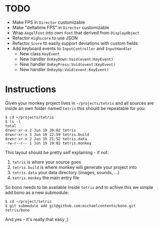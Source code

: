 # TODO

* Make FPS in `Director` customizable
* Make "deltatime FPS" in `Director` customizable
* Wrap `AngelFont` into own `Font` that derived from `DisplayObject`
* Refactor `Highscore` to use JSON
* Refactor `Score` to easily support deviations with custom fields
* Add keyboard events to `InputController` and `InputHandler`
  * New class `KeyEvent`
  * New handler `OnKeyDown:Void(event:KeyEvent)`
  * New handler `OnKeyPress:Void(event:KeyEvent)`
  * New handler `OnKeyUp:Void(event:KeyEvent)`

# Instructions

Given your monkey project lives in `~/projects/tetris` and all sources are
inside an own folder named `tetris` this should be repeatable for you:

    $ cd ~/projects/tetris
    $ ls -l
    total
    drwxr-xr-x 2 Jun 19 20:02 tetris
    drwxr-xr-x 3 Jun 19 22:59 tetris.build
    drwxr-xr-x 2 Jun 19 21:52 tetris.data
    -rw-r--r-- 1 Jun 19 19:02 tetris.monkey

This layout should be pretty self explaining - if not:

1. `tetris` is where your source goes
1. `tetris.build` is where monkey will generate your project into
1. `tetris.data` your data directory (images, sounds, ...)
1. `tetris.monkey` the main entry file

So bono needs to be available inside `tetris` and to achive this we simple add
bono as a new submodule:

    $ cd ~/project/tetris
    $ git submodule add git@github.com:michaelcontento/bono.git tetris/bono

And yes - it's really that easy ;)
